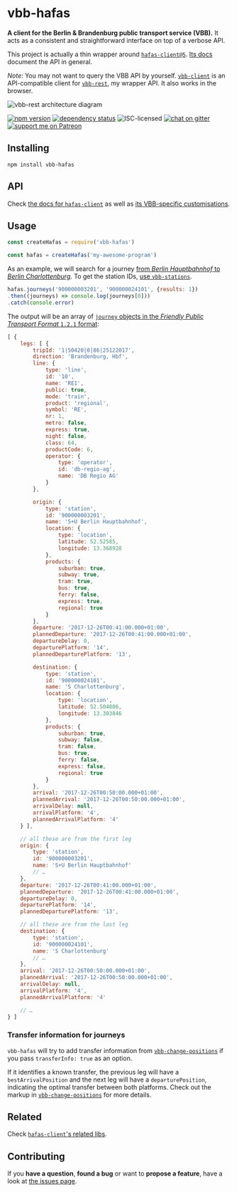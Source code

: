 # vbb-hafas

**A client for the Berlin & Brandenburg public transport service (VBB).** It acts as a consistent and straightforward interface on top of a verbose API.

This project is actually a thin wrapper around [`hafas-client@5`](https://github.com/public-transport/hafas-client/tree/5#hafas-client). [Its docs](https://github.com/public-transport/hafas-client/tree/5/docs) document the API in general.

*Note*: You may not want to query the VBB API by yourself. [`vbb-client`](https://github.com/derhuerst/vbb-client) is an API-compatible client for [`vbb-rest`](https://github.com/derhuerst/vbb-rest), my wrapper API. It also works in the browser.

![vbb-rest architecture diagram](https://rawgit.com/derhuerst/vbb-rest/hafas-rest-api/architecture.svg)

[![npm version](https://img.shields.io/npm/v/vbb-hafas.svg)](https://www.npmjs.com/package/vbb-hafas)
[![dependency status](https://img.shields.io/david/derhuerst/vbb-hafas.svg)](https://david-dm.org/derhuerst/vbb-hafas)
![ISC-licensed](https://img.shields.io/github/license/derhuerst/vbb-hafas.svg)
[![chat on gitter](https://badges.gitter.im/derhuerst.svg)](https://gitter.im/derhuerst)
[![support me on Patreon](https://img.shields.io/badge/support%20me-on%20patreon-fa7664.svg)](https://patreon.com/derhuerst)


## Installing

```shell
npm install vbb-hafas
```


## API

Check [the docs for `hafas-client`](https://github.com/public-transport/hafas-client/tree/5/docs) as well as [its VBB-specific customisations](https://github.com/public-transport/hafas-client/blob/4/p/vbb/readme.md).


## Usage

```javascript
const createHafas = require('vbb-hafas')

const hafas = createHafas('my-awesome-program')
```

As an example, we will search for a journey [from *Berlin Hauptbahnhof* to *Berlin Charlottenburg*](https://www.google.de/maps/dir/Berlin+Hauptbahnhof,+Europaplatz,+Berlin/S+Berlin-Charlottenburg/@52.5212391,13.3287227,13z). To get the station IDs, [use `vbb-stations`](https://github.com/derhuerst/vbb-stations#usage).

```javascript
hafas.journeys('900000003201', '900000024101', {results: 1})
.then((journeys) => console.log(journeys[0]))
.catch(console.error)
```

The output will be an array of [`journey` objects in the *Friendly Public Transport Format* `1.2.1` format](https://github.com/public-transport/friendly-public-transport-format/tree/1.2.1/spec#journey):

```javascript
[ {
	legs: [ {
		tripId: '1|50420|0|86|25122017',
		direction: 'Brandenburg, Hbf',
		line: {
			type: 'line',
			id: '10',
			name: 'RE1',
			public: true,
			mode: 'train',
			product: 'regional',
			symbol: 'RE',
			nr: 1,
			metro: false,
			express: true,
			night: false,
			class: 64,
			productCode: 6,
			operator: {
				type: 'operator',
				id: 'db-regio-ag',
				name: 'DB Regio AG'
			}
		},

		origin: {
			type: 'station',
			id: '900000003201',
			name: 'S+U Berlin Hauptbahnhof',
			location: {
				type: 'location',
				latitude: 52.52585,
				longitude: 13.368928
			},
			products: {
				suburban: true,
				subway: true,
				tram: true,
				bus: true,
				ferry: false,
				express: true,
				regional: true
			}
		},
		departure: '2017-12-26T00:41:00.000+01:00',
		plannedDeparture: '2017-12-26T00:41:00.000+01:00',
		departureDelay: 0,
		departurePlatform: '14',
		plannedDeparturePlatform: '13',

		destination: {
			type: 'station',
			id: '900000024101',
			name: 'S Charlottenburg',
			location: {
				type: 'location',
				latitude: 52.504806,
				longitude: 13.303846
			},
			products: {
				suburban: true,
				subway: false,
				tram: false,
				bus: true,
				ferry: false,
				express: false,
				regional: true
			}
		},
		arrival: '2017-12-26T00:50:00.000+01:00',
		plannedArrival: '2017-12-26T00:50:00.000+01:00',
		arrivalDelay: null,
		arrivalPlatform: '4',
		plannedArrivalPlatform: '4'
	} ],

	// all these are from the first leg
	origin: {
		type: 'station',
		id: '900000003201',
		name: 'S+U Berlin Hauptbahnhof'
		// …
	},
	departure: '2017-12-26T00:41:00.000+01:00',
	plannedDeparture: '2017-12-26T00:41:00.000+01:00',
	departureDelay: 0,
	departurePlatform: '14',
	plannedDeparturePlatform: '13',

	// all these are from the last leg
	destination: {
		type: 'station',
		id: '900000024101',
		name: 'S Charlottenburg'
		// …
	},
	arrival: '2017-12-26T00:50:00.000+01:00',
	plannedArrival: '2017-12-26T00:50:00.000+01:00',
	arrivalDelay: null,
	arrivalPlatform: '4',
	plannedArrivalPlatform: '4'

	// …
} ]
```


### Transfer information for journeys

`vbb-hafas` will try to add transfer information from [`vbb-change-positions`](https://github.com/juliuste/vbb-change-positions) if you pass `transferInfo: true` as an option.

If it identifies a known transfer, the previous leg will have a `bestArrivalPosition` and the next leg will have a `departurePosition`, indicating the optimal transfer between both platforms. Check out the markup in [`vbb-change-positions`](https://github.com/juliuste/vbb-change-positions) for more details.


## Related

Check [`hafas-client`'s related libs](https://github.com/public-transport/hafas-client/blob/4/readme.md#related).


## Contributing

If you **have a question**, **found a bug** or want to **propose a feature**, have a look at [the issues page](https://github.com/derhuerst/vbb-hafas/issues).
